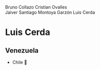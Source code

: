 Bruno Collazo
Cristian Ovalles  
Jaiver Santiago Montoya Garzón
Luis Cerda

# **Luis Cerda**
## Venezuela 
- Chile 🤯